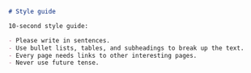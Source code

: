 ```markdown {% title="style-guide.md" %}
# Style guide

10-second style guide:

- Please write in sentences.
- Use bullet lists, tables, and subheadings to break up the text.
- Every page needs links to other interesting pages.
- Never use future tense.

```